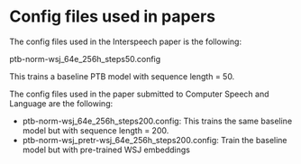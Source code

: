 # Config files used in papers

The config files used in the Interspeech paper is the following:

ptb-norm-wsj_64e_256h_steps50.config

This trains a baseline PTB model with sequence length = 50.

The config files used in the paper submitted to Computer Speech and Language are the following:
* ptb-norm-wsj_64e_256h_steps200.config: This trains the same baseline model but with sequence length = 200.
* ptb-norm-wsj_pretr-wsj_64e_256h_steps200.config: Train the baseline model but with pre-trained WSJ embeddings
